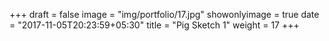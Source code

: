 +++
draft = false
image = "img/portfolio/17.jpg"
showonlyimage = true
date = "2017-11-05T20:23:59+05:30"
title = "Pig Sketch 1"
weight = 17
+++

